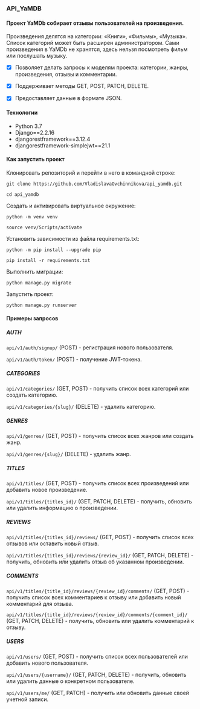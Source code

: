 ### API_YaMDB
#### Проект YaMDb собирает отзывы пользователей на произведения. 
Произведения делятся на категории: «Книги», «Фильмы», «Музыка». Список категорий может быть расширен администратором.
Сами произведения в YaMDb не хранятся, здесь нельзя посмотреть фильм или послушать музыку.

- [x] Позволяет делать запросы к моделям проекта: категории, жанры, произведения, отзывы и комментарии.

- [x] Поддерживает методы GET, POST, PATCH, DELETE.

- [x] Предоставляет данные в формате JSON.

#### Технологии
- Python 3.7
- Django==2.2.16
- djangorestframework==3.12.4
- djangorestframework-simplejwt==21.1

#### Как запустить проект
Клонировать репозиторий и перейти в него в командной строке:

```git clone https://github.com/VladislavaOvchinnikova/api_yamdb.git```

```cd api_yamdb```

Cоздать и активировать виртуальное окружение:

```python -m venv venv```

```source venv/Scripts/activate```

Установить зависимости из файла requirements.txt:

```python -m pip install --upgrade pip```

```pip install -r requirements.txt```

Выполнить миграции:

```python manage.py migrate```

Запустить проект:

```python manage.py runserver```

#### Примеры запросов

##### AUTH

```api/v1/auth/signup/``` (POST) - регистрация нового пользователя.

```api/v1/auth/token/``` (POST) - получение JWT-токена.

##### CATEGORIES

```api/v1/categories/``` (GET, POST) - получить список всех категорий или создать категорию.

```api/v1/categories/{slug}/``` (DELETE) - удалить категорию.

##### GENRES

```api/v1/genres/``` (GET, POST) - получить список всех жанров или создать жанр.

```api/v1/genres/{slug}/``` (DELETE) - удалить жанр.

##### TITLES

```api/v1/titles/``` (GET, POST) - получить список всех произведений или добавить новое произведение.

```api/v1/titles/{titles_id}/``` (GET, PATCH, DELETE) - получить, обновить или удалить информацию о произведении.

##### REVIEWS

```api/v1/titles/{titles_id}/reviews/``` (GET, POST) - получить список всех отзывов или оставить новый отзыв.

```api/v1/titles/{titles_id}/reviews/{review_id}/``` (GET, PATCH, DELETE) - получить, обновить или удалить отзыв об указанном произведении.

##### COMMENTS

```api/v1/titles/{title_id}/reviews/{review_id}/comments/``` (GET, POST) - получить список всех комментариев к отзыву или добавить новый комментарий для отзыва.

```api/v1/titles/{title_id}/reviews/{review_id}/comments/{comment_id}/``` (GET, PATCH, DELETE) - получить, обновить или удалить комментарий к отзыву.

##### USERS

```api/v1/users/``` (GET, POST) - получить список всех пользователей или добавить нового пользователя.

```api/v1/users/{username}/``` (GET, PATCH, DELETE) - получить, обновить или удалить данные о конкретном пользователе.

```api/v1/users/me/``` (GET, PATCH) - получить или обновить данные своей учетной записи.
